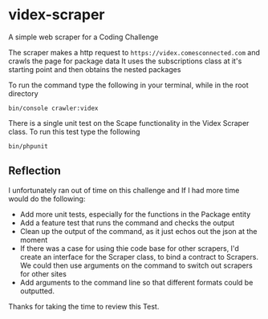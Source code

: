 # videx-scraper
A simple web scraper for a Coding Challenge

The scraper makes a http request to `https://videx.comesconnected.com` and crawls the page for package data
It uses the subscriptions class at it's starting point and then obtains the nested packages

To run the command type the following in your terminal, while in the root directory
```
bin/console crawler:videx
```

There is a single unit test on the Scape functionality in the Videx Scraper class. To run this test type the following
```
bin/phpunit
```

## Reflection
I unfortunately ran out of time on this challenge and If I had more time would do the following:
* Add more unit tests, especially for the functions in the Package entity
* Add a feature test that runs the command and checks the output
* Clean up the output of the command, as it just echos out the json at the moment
* If there was a case for using thie code base for other scrapers, I'd create an interface for the Scraper class, to bind
a contract to Scrapers. We could then use arguments on the command to switch out scrapers for other sites
* Add arguments to the command line so that different formats could be outputted.

Thanks for taking the time to review this Test.

